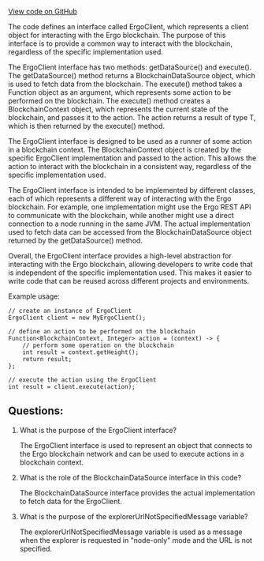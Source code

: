 [View code on GitHub](https://github.com/ergoplatform/ergo-appkit/lib-api/src/main/java/org/ergoplatform/appkit/ErgoClient.java)

The code defines an interface called ErgoClient, which represents a client object for interacting with the Ergo blockchain. The purpose of this interface is to provide a common way to interact with the blockchain, regardless of the specific implementation used. 

The ErgoClient interface has two methods: getDataSource() and execute(). The getDataSource() method returns a BlockchainDataSource object, which is used to fetch data from the blockchain. The execute() method takes a Function object as an argument, which represents some action to be performed on the blockchain. The execute() method creates a BlockchainContext object, which represents the current state of the blockchain, and passes it to the action. The action returns a result of type T, which is then returned by the execute() method.

The ErgoClient interface is designed to be used as a runner of some action in a blockchain context. The BlockchainContext object is created by the specific ErgoClient implementation and passed to the action. This allows the action to interact with the blockchain in a consistent way, regardless of the specific implementation used.

The ErgoClient interface is intended to be implemented by different classes, each of which represents a different way of interacting with the Ergo blockchain. For example, one implementation might use the Ergo REST API to communicate with the blockchain, while another might use a direct connection to a node running in the same JVM. The actual implementation used to fetch data can be accessed from the BlockchainDataSource object returned by the getDataSource() method.

Overall, the ErgoClient interface provides a high-level abstraction for interacting with the Ergo blockchain, allowing developers to write code that is independent of the specific implementation used. This makes it easier to write code that can be reused across different projects and environments. 

Example usage:

```
// create an instance of ErgoClient
ErgoClient client = new MyErgoClient();

// define an action to be performed on the blockchain
Function<BlockchainContext, Integer> action = (context) -> {
    // perform some operation on the blockchain
    int result = context.getHeight();
    return result;
};

// execute the action using the ErgoClient
int result = client.execute(action);
```
## Questions: 
 1. What is the purpose of the ErgoClient interface?
    
    The ErgoClient interface is used to represent an object that connects to the Ergo blockchain network and can be used to execute actions in a blockchain context.

2. What is the role of the BlockchainDataSource interface in this code?
    
    The BlockchainDataSource interface provides the actual implementation to fetch data for the ErgoClient.

3. What is the purpose of the explorerUrlNotSpecifiedMessage variable?
    
    The explorerUrlNotSpecifiedMessage variable is used as a message when the explorer is requested in "node-only" mode and the URL is not specified.